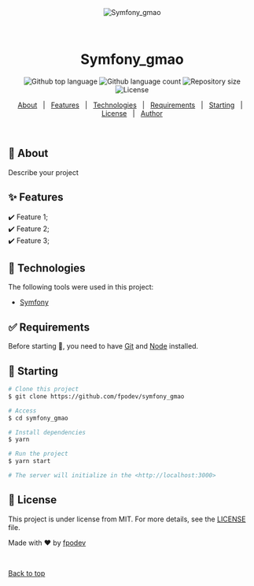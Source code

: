 <div align="center" id="top"> 
  <img src="./.github/app.gif" alt="Symfony_gmao" />

  &#xa0;

  <!-- <a href="https://symfony_gmao.netlify.app">Demo</a> -->
</div>

<h1 align="center">Symfony_gmao</h1>

<p align="center">
  <img alt="Github top language" src="https://img.shields.io/github/languages/top/fpodev/symfony_gmao?color=56BEB8">

  <img alt="Github language count" src="https://img.shields.io/github/languages/count/fpodev/symfony_gmao?color=56BEB8">

  <img alt="Repository size" src="https://img.shields.io/github/repo-size/fpodev/symfony_gmao?color=56BEB8">

  <img alt="License" src="https://img.shields.io/github/license/fpodev/symfony_gmao?color=56BEB8">

  <!-- <img alt="Github issues" src="https://img.shields.io/github/issues/fpodev/symfony_gmao?color=56BEB8" /> -->

  <!-- <img alt="Github forks" src="https://img.shields.io/github/forks/fpodev/symfony_gmao?color=56BEB8" /> -->

  <!-- <img alt="Github stars" src="https://img.shields.io/github/stars/fpodev/symfony_gmao?color=56BEB8" /> -->
</p>

<!-- Status -->

<!-- <h4 align="center"> 
	🚧  Symfony_gmao 🚀 Under construction...  🚧
</h4> 

<hr> -->

<p align="center">
  <a href="#dart-about">About</a> &#xa0; | &#xa0; 
  <a href="#sparkles-features">Features</a> &#xa0; | &#xa0;
  <a href="#rocket-technologies">Technologies</a> &#xa0; | &#xa0;
  <a href="#white_check_mark-requirements">Requirements</a> &#xa0; | &#xa0;
  <a href="#checkered_flag-starting">Starting</a> &#xa0; | &#xa0;
  <a href="#memo-license">License</a> &#xa0; | &#xa0;
  <a href="https://github.com/{{YOUR_GITHUB_USERNAME}}" target="_blank">Author</a>
</p>

<br>

## :dart: About ##

Describe your project

## :sparkles: Features ##

:heavy_check_mark: Feature 1;\
:heavy_check_mark: Feature 2;\
:heavy_check_mark: Feature 3;

## :rocket: Technologies ##

The following tools were used in this project:

- [Symfony](https://symfony.com/)

## :white_check_mark: Requirements ##

Before starting :checkered_flag:, you need to have [Git](https://git-scm.com) and [Node](https://nodejs.org/en/) installed.

## :checkered_flag: Starting ##

```bash
# Clone this project
$ git clone https://github.com/fpodev/symfony_gmao

# Access
$ cd symfony_gmao

# Install dependencies
$ yarn

# Run the project
$ yarn start

# The server will initialize in the <http://localhost:3000>
```

## :memo: License ##

This project is under license from MIT. For more details, see the [LICENSE](LICENSE.md) file.


Made with :heart: by <a href="https://github.com/{{YOUR_GITHUB_USERNAME}}" target="_blank">fpodev</a>

&#xa0;

<a href="#top">Back to top</a>
